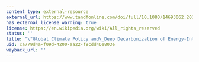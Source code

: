 ```yaml
---
content_type: external-resource
external_url: https://www.tandfonline.com/doi/full/10.1080/14693062.2016.1167009
has_external_license_warning: true
license: https://en.wikipedia.org/wiki/All_rights_reserved
status: ''
title: "\"Global Climate Policy and\_Deep Decarbonization of Energy-Intensive Industries.\""
uid: ca779d4a-f09d-4200-aa22-f9cdd46e803e
wayback_url: ''
---
```

